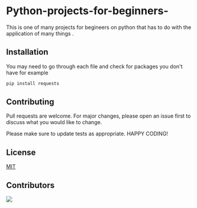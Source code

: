 # Python-projects-for-beginners-

This is one of many projects for begineers on python that has to do with the application of many things .

## Installation

You may need to go through each file and check for packages you don't have for example

```bash
pip install requests
```

## Contributing

Pull requests are welcome. For major changes, please open an issue first
to discuss what you would like to change.

Please make sure to update tests as appropriate.
HAPPY CODING!

## License

[MIT](https://choosealicense.com/licenses/mit/)

## Contributors
[![](https://sourcerer.io/fame/$USER/$OWNER/$REPO/images/0)](https://sourcerer.io/fame/$USER/$OWNER/$REPO/links/0)

